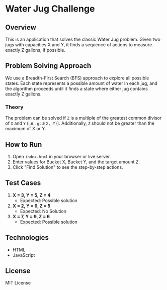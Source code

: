 # Water Jug Challenge

## Overview
This is an application that solves the classic Water Jug problem. Given two jugs with capacities X and Y, it finds a sequence of actions to measure exactly Z gallons, if possible.

## Problem Solving Approach
We use a Breadth-First Search (BFS) approach to explore all possible states. Each state represents a possible amount of water in each jug, and the algorithm proceeds until it finds a state where either jug contains exactly Z gallons.

### Theory
The problem can be solved if `Z` is a multiple of the greatest common divisor of `X` and `Y` (i.e., `gcd(X, Y)`). Additionally, `Z` should not be greater than the maximum of X or Y.

## How to Run
1. Open `index.html` in your browser or live server.
2. Enter values for Bucket X, Bucket Y, and the target amount Z.
3. Click "Find Solution" to see the step-by-step actions.

## Test Cases
1. **X = 3, Y = 5, Z = 4**
   - Expected: Possible solution
2. **X = 2, Y = 6, Z = 5**
   - Expected: No Solution
3. **X = 7, Y = 9, Z = 6**
   - Expected: Possible solution

## Technologies
- HTML
- JavaScript

## License
MIT License